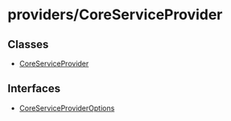 # providers/CoreServiceProvider

## Classes

- [CoreServiceProvider](classes/CoreServiceProvider.md)

## Interfaces

- [CoreServiceProviderOptions](interfaces/CoreServiceProviderOptions.md)
